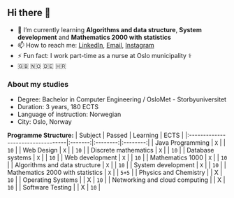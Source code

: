 ## Hi there 👋


- 🌱 I’m currently learning **Algorithms and data structure**, **System development** and **Mathematics 2000 with statistics**
- 📫 How to reach me: [LinkedIn](https://www.linkedin.com/in/aleksandarperendic/ "LinkedIn - Aleksandar Perendic "), [Email](mailto:sasaperendic@live.com?subject=[GitHub]%20Contact%20form), [Instagram](https://www.instagram.com/aleksanderp7 "Instagram - Aleksandar Perendic ")
- ⚡ Fun fact: I work part-time as a nurse at Oslo municipality ⚕️
-  🇬🇧 🇳🇴 🇩🇪 🇭🇷

### About my studies
-  Degree: Bachelor in Computer Engineering / OsloMet - Storbyuniversitet
-  Duration: 3 years, 180 ECTS
-  Language of instruction: Norwegian
-  City: Oslo, Norway

**Programme Structure:**
| Subject                           | Passed  | Learning | ECTS     |
|:----------------------------------|:-------:|:--------:|:--------:|
| Java Programming                  |   `X`   |          |   `10`   |
| Web Design                        |   `X`   |          |   `10`   |
| Discrete mathematics              |   `X`   |          |   `10`   |
| Database systems                  |   `X`   |          |   `10`   |
| Web development                   |   `X`   |          |   `10`   |
| Mathematics 1000                  |   `X`   |          |   `10`   |
| Algorithms and data structure     |   `X`   |          |   `10`   |
| System development                |   `X`   |          |   `10`   |
| Mathematics 2000 with statistics  |   `X`   |          |   `5+5`  |
| Physics and Chemistry             |         |     X    |   `10`   |
| Operating Systems                 |         |     X    |   `10`   |
| Networking and cloud computing    |         |     X    |   `10`   |
| Software Testing                  |         |     X    |   `10`   |



<!-- 
- 🔭 I’m currently working on ...
- 🌱 I’m currently learning **Algorithms and data structure** and **System development**
- 👯 I’m looking to collaborate on ...
- 🤔 I’m looking for help with ...
- 💬 Ask me about ...
- 😄 Pronouns: ...
--!>
